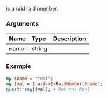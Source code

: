 is a raid raid member.
### Arguments
**Name**|**Type**|**Description**
:---|:---|:---
name|string|

### Example

```perl
my $name = "test";
my $val = $raid->IsRaidMember($name);
quest::say($val); # Returns bool
```